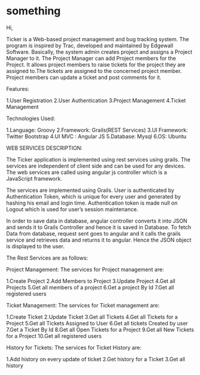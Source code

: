 something
=========

Hi,

Ticker is a Web-based project management and bug tracking system. The program is inspired by Trac, developed and maintained by Edgewall Software. Basically, the system admin creates project and assigns a Project Manager to it. The Project Manager can add Project members for the Project. It allows project members to raise tickets for the project they are assigned to.The tickets are assigned to the concerned project member. Project members can update a ticket and post comments for it.

Features:

1.User Registration
2.User Authentication
3.Project Management
4.Ticket Management

Technologies Used:

1.Language: Groovy 
2.Framework: Grails(REST Services)
3.UI Framework: Twitter Bootstrap
4.UI MVC : Angular JS
5.Database: Mysql
6.OS: Ubuntu


WEB SERVICES DESCRIPTION:

The Ticker application is implemented using rest services using grails. The services are independent of client side and can be used for any devices. The web services are called using angular js controller which is a JavaScript framework.

The  services are implemented using Grails. User is authenticated by Authentication Token, which is unique for every user and generated by hashing his email and login time. Authentication token is made null on Logout which is used for user’s session maintenance.

In order to save data in database, angular controller converts it into JSON and sends it to Grails Controller and hence it is saved in Database. To fetch Data from database, request sent goes to angular and it calls the grails service and retrieves data and returns it to angular. Hence the JSON object is displayed to the user.

The Rest Services are as follows:

Project Management:
	The services for Project management are:


1.Create Project
2.Add Members to Project
3.Update Project
4.Get all Projects
5.Get all members of a project
6.Get a project By Id
7.Get all registered users




Ticket Management:
	The services for Ticket management are:


1.Create Ticket
2.Update Ticket
3.Get all Tickets
4.Get all Tickets for a Project
5.Get all Tickets Assigned to User
6.Get all tickets Created by user
7.Get a Ticket By Id
8.Get all Open Tickets for a Project
9.Get all New Tickets for a Project
10.Get all registered users

History for Tickets:
	The services for Ticket History are:
	
	
1.Add history on every update of ticket
2.Get history for a Ticket
3.Get all history
